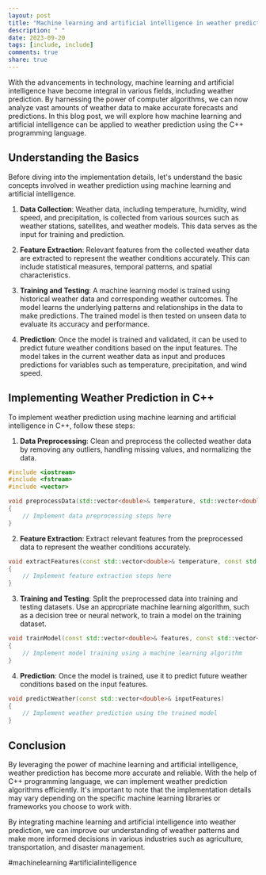 ```yaml
---
layout: post
title: "Machine learning and artificial intelligence in weather prediction using C++"
description: " "
date: 2023-09-20
tags: [include, include]
comments: true
share: true
---
```


With the advancements in technology, machine learning and artificial intelligence have become integral in various fields, including weather prediction. By harnessing the power of computer algorithms, we can now analyze vast amounts of weather data to make accurate forecasts and predictions. In this blog post, we will explore how machine learning and artificial intelligence can be applied to weather prediction using the C++ programming language.

## Understanding the Basics

Before diving into the implementation details, let's understand the basic concepts involved in weather prediction using machine learning and artificial intelligence.

1. **Data Collection**: Weather data, including temperature, humidity, wind speed, and precipitation, is collected from various sources such as weather stations, satellites, and weather models. This data serves as the input for training and prediction.

2. **Feature Extraction**: Relevant features from the collected weather data are extracted to represent the weather conditions accurately. This can include statistical measures, temporal patterns, and spatial characteristics.

3. **Training and Testing**: A machine learning model is trained using historical weather data and corresponding weather outcomes. The model learns the underlying patterns and relationships in the data to make predictions. The trained model is then tested on unseen data to evaluate its accuracy and performance.

4. **Prediction**: Once the model is trained and validated, it can be used to predict future weather conditions based on the input features. The model takes in the current weather data as input and produces predictions for variables such as temperature, precipitation, and wind speed.

## Implementing Weather Prediction in C++

To implement weather prediction using machine learning and artificial intelligence in C++, follow these steps:

1. **Data Preprocessing**: Clean and preprocess the collected weather data by removing any outliers, handling missing values, and normalizing the data.

```cpp
#include <iostream>
#include <fstream>
#include <vector>

void preprocessData(std::vector<double>& temperature, std::vector<double>& humidity, std::vector<double>& wind_speed)
{
    // Implement data preprocessing steps here
}
```

2. **Feature Extraction**: Extract relevant features from the preprocessed data to represent the weather conditions accurately.

```cpp
void extractFeatures(const std::vector<double>& temperature, const std::vector<double>& humidity, const std::vector<double>& wind_speed, std::vector<double>& features)
{
    // Implement feature extraction steps here
}
```

3. **Training and Testing**: Split the preprocessed data into training and testing datasets. Use an appropriate machine learning algorithm, such as a decision tree or neural network, to train a model on the training dataset.

```cpp
void trainModel(const std::vector<double>& features, const std::vector<double>& outcomes)
{
    // Implement model training using a machine learning algorithm
}
```

4. **Prediction**: Once the model is trained, use it to predict future weather conditions based on the input features.

```cpp
void predictWeather(const std::vector<double>& inputFeatures)
{
    // Implement weather prediction using the trained model
}
```

## Conclusion

By leveraging the power of machine learning and artificial intelligence, weather prediction has become more accurate and reliable. With the help of C++ programming language, we can implement weather prediction algorithms efficiently. It's important to note that the implementation details may vary depending on the specific machine learning libraries or frameworks you choose to work with.

By integrating machine learning and artificial intelligence into weather prediction, we can improve our understanding of weather patterns and make more informed decisions in various industries such as agriculture, transportation, and disaster management.

#machinelearning #artificialintelligence